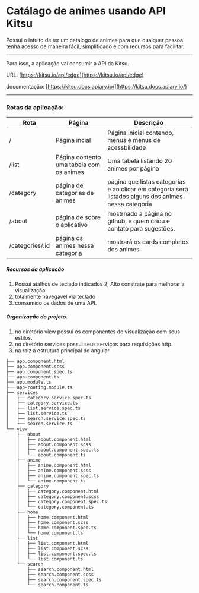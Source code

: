 # Catálago de animes usando API Kitsu

Possui o intuito de ter um catálogo de animes para que qualquer pessoa tenha acesso de maneira fácil, simplificado e com recursos para facilitar.

---

Para isso, a aplicação vai consumir a API da Kitsu.

URL: [https://kitsu.io/api/edge](https://kitsu.io/api/edge)

documentação: [https://kitsu.docs.apiary.io/](https://kitsu.docs.apiary.io/)

---

### Rotas da aplicação:

| Rota | Página              | Descrição                          |
|------|---------------------|------------------------------------|
| /    | Página incial       | Página inicial contendo, menus e menus de acessbilidade|
| /list | Página contento uma tabela com os animes | Uma tabela listando 20 animes por página |
| /category | página de categorias de animes | página que listas categorias e ao clicar em categoria será listados alguns dos animes nessa categoria |
| /about | página de sobre o aplicativo | mostrnado a página no github, e quem criou e contato para sugestões. |
| /categories/:id | página os animes nessa categoria | mostrará os cards completos dos animes


##### Recursos da aplicação

1. Possui atalhos de teclado indicados
2, Alto constrate para melhorar a visualização
3. totalmente navegavel via teclado
4. consumido os dados de uma API.

##### Organização do projeto.

1. no diretório view possui os componentes de visualização com seus estilos.
2. no diretório services possui seus serviços para requisições http.
3. na raiz a estrutura principal do angular



```
├── app.component.html
├── app.component.scss
├── app.component.spec.ts
├── app.component.ts
├── app.module.ts
├── app-routing.module.ts
├── services
│   ├── category.service.spec.ts
│   ├── category.service.ts
│   ├── list.service.spec.ts
│   ├── list.service.ts
│   ├── search.service.spec.ts
│   └── search.service.ts
└── view
    ├── about
    │   ├── about.component.html
    │   ├── about.component.scss
    │   ├── about.component.spec.ts
    │   └── about.component.ts
    ├── anime
    │   ├── anime.component.html
    │   ├── anime.component.scss
    │   ├── anime.component.spec.ts
    │   └── anime.component.ts
    ├── category
    │   ├── category.component.html
    │   ├── category.component.scss
    │   ├── category.component.spec.ts
    │   └── category.component.ts
    ├── home
    │   ├── home.component.html
    │   ├── home.component.scss
    │   ├── home.component.spec.ts
    │   └── home.component.ts
    ├── list
    │   ├── list.component.html
    │   ├── list.component.scss
    │   ├── list.component.spec.ts
    │   └── list.component.ts
    └── search
        ├── search.component.html
        ├── search.component.scss
        ├── search.component.spec.ts
        └── search.component.ts
